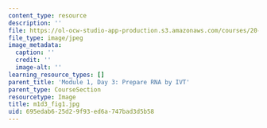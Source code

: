 ```yaml
---
content_type: resource
description: ''
file: https://ol-ocw-studio-app-production.s3.amazonaws.com/courses/20-109-laboratory-fundamentals-in-biological-engineering-spring-2010/695edab625d29f93ed6a747bad3d5b58_m1d3_fig1.jpg
file_type: image/jpeg
image_metadata:
  caption: ''
  credit: ''
  image-alt: ''
learning_resource_types: []
parent_title: 'Module 1, Day 3: Prepare RNA by IVT'
parent_type: CourseSection
resourcetype: Image
title: m1d3_fig1.jpg
uid: 695edab6-25d2-9f93-ed6a-747bad3d5b58
---
```

